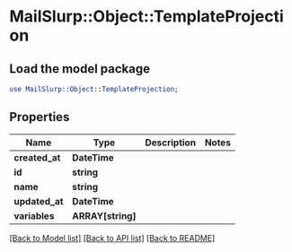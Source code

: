 # MailSlurp::Object::TemplateProjection

## Load the model package
```perl
use MailSlurp::Object::TemplateProjection;
```

## Properties
Name | Type | Description | Notes
------------ | ------------- | ------------- | -------------
**created_at** | **DateTime** |  | 
**id** | **string** |  | 
**name** | **string** |  | 
**updated_at** | **DateTime** |  | 
**variables** | **ARRAY[string]** |  | 

[[Back to Model list]](../README.md#documentation-for-models) [[Back to API list]](../README.md#documentation-for-api-endpoints) [[Back to README]](../README.md)


